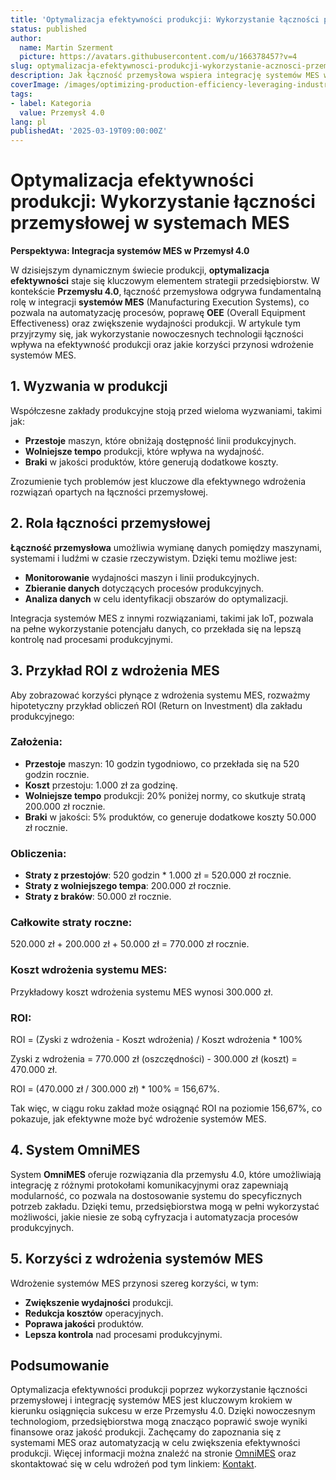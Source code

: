 ```yaml
---
title: 'Optymalizacja efektywności produkcji: Wykorzystanie łączności przemysłowej w systemach MES'
status: published
author:
  name: Martin Szerment
  picture: https://avatars.githubusercontent.com/u/166378457?v=4
slug: optymalizacja-efektywnosci-produkcji-wykorzystanie-acznosci-przemysowej-w-systemach-mes
description: Jak łączność przemysłowa wspiera integrację systemów MES w środowisku Przemysłu 4.0.
coverImage: /images/optimizing-production-efficiency-leveraging-industrial-connectivity-for-seamless-integration-of-mes-systems-in-industry-.png
tags:
- label: Kategoria
  value: Przemysł 4.0
lang: pl
publishedAt: '2025-03-19T09:00:00Z'
---
```

# Optymalizacja efektywności produkcji: Wykorzystanie łączności przemysłowej w systemach MES

**Perspektywa: Integracja systemów MES w Przemysł 4.0**

W dzisiejszym dynamicznym świecie produkcji, **optymalizacja efektywności** staje się kluczowym elementem strategii przedsiębiorstw. W kontekście **Przemysłu 4.0**, łączność przemysłowa odgrywa fundamentalną rolę w integracji **systemów MES** (Manufacturing Execution Systems), co pozwala na automatyzację procesów, poprawę **OEE** (Overall Equipment Effectiveness) oraz zwiększenie wydajności produkcji. W artykule tym przyjrzymy się, jak wykorzystanie nowoczesnych technologii łączności wpływa na efektywność produkcji oraz jakie korzyści przynosi wdrożenie systemów MES.

## 1. Wyzwania w produkcji

Współczesne zakłady produkcyjne stoją przed wieloma wyzwaniami, takimi jak:
- **Przestoje** maszyn, które obniżają dostępność linii produkcyjnych.
- **Wolniejsze tempo** produkcji, które wpływa na wydajność.
- **Braki** w jakości produktów, które generują dodatkowe koszty.

Zrozumienie tych problemów jest kluczowe dla efektywnego wdrożenia rozwiązań opartych na łączności przemysłowej.

## 2. Rola łączności przemysłowej

**Łączność przemysłowa** umożliwia wymianę danych pomiędzy maszynami, systemami i ludźmi w czasie rzeczywistym. Dzięki temu możliwe jest:
- **Monitorowanie** wydajności maszyn i linii produkcyjnych.
- **Zbieranie danych** dotyczących procesów produkcyjnych.
- **Analiza danych** w celu identyfikacji obszarów do optymalizacji.

Integracja systemów MES z innymi rozwiązaniami, takimi jak IoT, pozwala na pełne wykorzystanie potencjału danych, co przekłada się na lepszą kontrolę nad procesami produkcyjnymi.

## 3. Przykład ROI z wdrożenia MES

Aby zobrazować korzyści płynące z wdrożenia systemu MES, rozważmy hipotetyczny przykład obliczeń ROI (Return on Investment) dla zakładu produkcyjnego:

### Założenia:
- **Przestoje** maszyn: 10 godzin tygodniowo, co przekłada się na 520 godzin rocznie.
- **Koszt** przestoju: 1.000 zł za godzinę.
- **Wolniejsze tempo** produkcji: 20% poniżej normy, co skutkuje stratą 200.000 zł rocznie.
- **Braki** w jakości: 5% produktów, co generuje dodatkowe koszty 50.000 zł rocznie.

### Obliczenia:
- **Straty z przestojów**: 520 godzin * 1.000 zł = 520.000 zł rocznie.
- **Straty z wolniejszego tempa**: 200.000 zł rocznie.
- **Straty z braków**: 50.000 zł rocznie.

### Całkowite straty roczne:
520.000 zł + 200.000 zł + 50.000 zł = 770.000 zł rocznie.

### Koszt wdrożenia systemu MES:
Przykładowy koszt wdrożenia systemu MES wynosi 300.000 zł. 

### ROI:
ROI = (Zyski z wdrożenia - Koszt wdrożenia) / Koszt wdrożenia * 100%

Zyski z wdrożenia = 770.000 zł (oszczędności) - 300.000 zł (koszt) = 470.000 zł.

ROI = (470.000 zł / 300.000 zł) * 100% = 156,67%.

Tak więc, w ciągu roku zakład może osiągnąć ROI na poziomie 156,67%, co pokazuje, jak efektywne może być wdrożenie systemów MES.

## 4. System OmniMES

System **OmniMES** oferuje rozwiązania dla przemysłu 4.0, które umożliwiają integrację z różnymi protokołami komunikacyjnymi oraz zapewniają modularność, co pozwala na dostosowanie systemu do specyficznych potrzeb zakładu. Dzięki temu, przedsiębiorstwa mogą w pełni wykorzystać możliwości, jakie niesie ze sobą cyfryzacja i automatyzacja procesów produkcyjnych.

## 5. Korzyści z wdrożenia systemów MES

Wdrożenie systemów MES przynosi szereg korzyści, w tym:
- **Zwiększenie wydajności** produkcji.
- **Redukcja kosztów** operacyjnych.
- **Poprawa jakości** produktów.
- **Lepsza kontrola** nad procesami produkcyjnymi.

## Podsumowanie

Optymalizacja efektywności produkcji poprzez wykorzystanie łączności przemysłowej i integrację systemów MES jest kluczowym krokiem w kierunku osiągnięcia sukcesu w erze Przemysłu 4.0. Dzięki nowoczesnym technologiom, przedsiębiorstwa mogą znacząco poprawić swoje wyniki finansowe oraz jakość produkcji. Zachęcamy do zapoznania się z systemami MES oraz automatyzacją w celu zwiększenia efektywności produkcji. Więcej informacji można znaleźć na stronie [OmniMES](https://www.omnimes.com/pl/projekt) oraz skontaktować się w celu wdrożeń pod tym linkiem: [Kontakt](https://www.omnimes.com/pl/kontakt).
